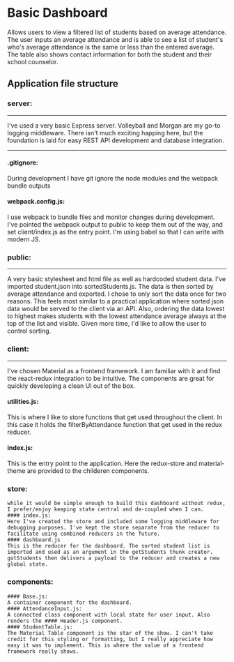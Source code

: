 # Basic Dashboard

Allows users to view a filtered list of students based on average attendance.
The user inputs an average attendance and is able to see a list of student's who's average attendance is the same or less than the entered average.
The table also shows contact information for both the student and their school counselor.

## Application file structure

### server:
***
I've used a very basic Express server. Volleyball and Morgan are my go-to logging middleware. There isn't much exciting happing here, but the foundation is laid for easy REST API development and database integration.
***

#### .gitignore:
During development I have git ignore the node modules and the webpack bundle outputs

#### webpack.config.js:
I use webpack to bundle files and monitor changes during development. I've pointed the webpack output to public to keep them out of the way, and set client/index.js as the entry point. I'm using babel so that I can write with modern JS.

### public:
***
A very basic stylesheet and html file as well as hardcoded student data. I've imported student.json into sortedStudents.js. The data is then sorted by average attendance and exported. I chose to only sort the data once for two reasons. This feels most similar to a practical application where sorted json data would be served to the client via an API. Also, ordering the data lowest to highest makes students with the lowest attendance average always at the top of the list and visible. Given more time, I'd like to allow the user to control sorting.  

### client:
***
  I've chosen Material as a frontend framework. I am familiar with it and find the react-redux integration to be intuitive. The components are great for quickly developing a clean UI out of the box.
  #### utilities.js:
  This is where I like to store functions that get used throughout the client. In this case it holds the filterByAttendance function that get used in the redux reducer.
  #### index.js:
  This is the entry point to the application. Here the redux-store and material-theme are provided to the childeren components.
  ### store:
    while it would be simple enough to build this dashboard without redux, I prefer/enjoy keeping state central and de-coupled when I can.
    #### index.js:
    Here I've created the store and included some logging middleware for debugging purposes. I've kept the store separate from the reducer to facilitate using combined reducers in the future.
    #### dashboard.js
    This is the reducer for the dashboard. The sorted student list is imported and used as an argument in the getStudents thunk creator. gotStudents then delivers a payload to the reducer and creates a new global state.
  ### components:
    #### Base.js:
    A container component for the dashboard.
    #### AttendanceInput.js:
    A connected class component with local state for user input. Also renders the #### Header.js component.
    #### StudentTable.js:
    The Material Table component is the star of the show. I can't take credit for this styling or formatting, but I really appreciate how easy it was to implement. This is where the value of a frontend framework really shows.
